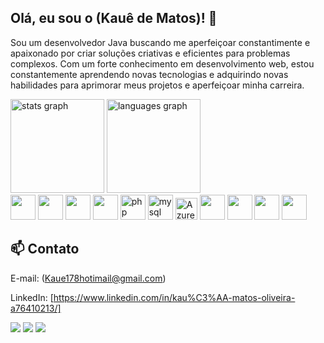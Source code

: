 ## Olá, eu sou o (Kauê de Matos)! :wave:

Sou um desenvolvedor Java buscando me aperfeiçoar constantimente e apaixonado por criar soluções criativas e eficientes para problemas complexos. Com um forte conhecimento em desenvolvimento web, estou constantemente aprendendo novas tecnologias e adquirindo novas habilidades para aprimorar meus projetos e aperfeiçoar minha carreira.

<div align="left">
  <img src="https://github-readme-stats.vercel.app/api?hide_title=false&hide_rank=false&show_icons=true&include_all_commits=true&count_private=true&disable_animations=false&theme=dark&locale=en&hide_border=false&username=iKaueMatos" height="150" alt="stats graph"  />
  <img src="https://github-readme-stats.vercel.app/api/top-langs?locale=en&hide_title=false&layout=compact&card_width=320&langs_count=5&theme=dark&hide_border=false&username=iKaueMatos" height="150" alt="languages graph" />
</div>


<div class="center">
<img  widht="40px" height="40px" src="https://cdn.jsdelivr.net/gh/devicons/devicon/icons/java/java-original-wordmark.svg" />
<img widht="50px" height="40px" src="https://cdn.jsdelivr.net/gh/devicons/devicon/icons/javascript/javascript-original.svg" />
<img widht="40px" height="40px" src="https://cdn.jsdelivr.net/gh/devicons/devicon/icons/html5/html5-original-wordmark.svg" />
<img widht="40px" height="40px" src="https://cdn.jsdelivr.net/gh/devicons/devicon/icons/css3/css3-original-wordmark.svg" />
<img widht="40px" height="40px" src="https://cdn.jsdelivr.net/gh/devicons/devicon/icons/php/php-plain.svg" alt="php" />
<img widht="40px" height="40px" src="https://cdn.jsdelivr.net/gh/devicons/devicon/icons/mysql/mysql-original-wordmark.svg" alt="mysql" />
  <img widht="35px" height="35px" src="https://cdn.jsdelivr.net/gh/devicons/devicon/icons/azure/azure-original.svg" alt="Azure" />
 <img widht="40px" height="40px" src="https://cdn.jsdelivr.net/gh/devicons/devicon/icons/sass/sass-original.svg" />
<img widht="40px" height="40px" src="https://cdn.jsdelivr.net/gh/devicons/devicon/icons/bootstrap/bootstrap-original.svg" />
<img widht="40px" height="40px" src="https://cdn.jsdelivr.net/gh/devicons/devicon/icons/jquery/jquery-original-wordmark.svg" />
<img widht="40px" height="40px" src="https://cdn.jsdelivr.net/gh/devicons/devicon/icons/linux/linux-original.svg" />
</div>
 
## :mailbox: Contato
 E-mail: (Kaue178hotimail@gmail.com)
 
 LinkedIn: [https://www.linkedin.com/in/kau%C3%AA-matos-oliveira-a76410213/]
 
   <a href = "mailto:kaue178hotimail@gmail.com"><img src="https://img.shields.io/badge/-Gmail-%23333?style=for-the-badge&logo=gmail&logoColor=white" target="_blank"></a>
  <a href="https://www.linkedin.com/in/kauê-matos-oliveira-a76410213/" target="_blank"><img src="https://img.shields.io/badge/-LinkedIn-%230077B5?style=for-the-badge&logo=linkedin&logoColor=white" target="_blank"></a>
  <a href="https://ikauematos.github.io/Portfolio/" target="_blank"><img src="https://img.shields.io/badge/-Portf%C3%B3lio-brown?style=for-the-badge&logo=true" target="_blank"></a>

</div>  





